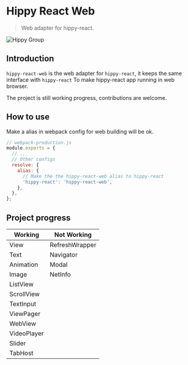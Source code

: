 # Hippy React Web

> Web adapter for hippy-react.

![Hippy Group](https://img.shields.io/badge/group-Hippy-blue.svg)

## Introduction

`hippy-react-web` is the web adapter for `hippy-react`, it keeps the same interface with `hippy-react`
To make hippy-react app running in web browser.

The project is still working progress, contributions are welcome.

## How to use

Make a alias in webpack config for web building will be ok.

```javascript
// webpack-production.js
module.exports = {
  // ...
  // Other configs
  resolve: {
    alias: {
      // Make the the hippy-react-web alias to hippy-react
      'hippy-react': 'hippy-react-web',
    },
  },
};
```

## Project progress

| Working    | Not Working    |
| ---------- | -------------- |
| View       | RefreshWrapper |
| Text       | Navigator      |
| Animation  | Modal          |
| Image      | NetInfo        |
| ListView   |                |
| ScrollView |                |
| TextInput  |                | 
| ViewPager  |                |
| WebView    |                |
| VideoPlayer|                |
| Slider     |                |
| TabHost    |                |
